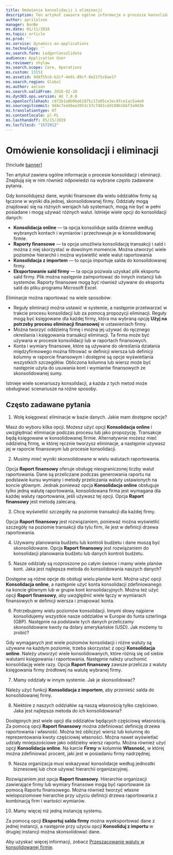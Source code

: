 ```yaml
---
title: Omówienie konsolidacji i eliminacji
description: Ten artykuł zawiera ogólne informacje o procesie konsolidacji i eliminacji. Znajdują się w nim również odpowiedzi na wybrane często zadawane pytania.
author: aprilolson
manager: AnnBe
ms.date: 01/11/2018
ms.topic: article
ms.prod: ''
ms.service: dynamics-ax-applications
ms.technology: ''
ms.search.form: LedgerConsolidate
audience: Application User
ms.reviewer: shylaw
ms.search.scope: Core, Operations
ms.custom: 13151
ms.assetid: 9d8f55cb-b2cf-4e01-89cf-0e21f5c8ae1f
ms.search.region: Global
ms.author: aolson
ms.search.validFrom: 2016-02-28
ms.dyn365.ops.version: AX 7.0.0
ms.openlocfilehash: c972b1a0b9be61875c17a05ce3ec8fce1ac5a4e0
ms.sourcegitcommit: 9d4c7edd0ae2053c37c7d81cdd180b16bf3a9d3b
ms.translationtype: HT
ms.contentlocale: pl-PL
ms.lasthandoff: 05/15/2019
ms.locfileid: "1572912"
---
```

# <a name="consolidation-and-elimination-overview"></a>Omówienie konsolidacji i eliminacji

[!include [banner](../includes/banner.md)]

Ten artykuł zawiera ogólne informacje o procesie konsolidacji i eliminacji. Znajdują się w nim również odpowiedzi na wybrane często zadawane pytania.

Gdy konsolidujesz dane, wyniki finansowe dla wielu oddziałów firmy są łączone w wyniki dla jednej, skonsolidowanej firmy. Oddziały mogą znajdować się na różnych wersjach lub systemach, mogą nie być w pełni posiadane i mogą używać różnych walut. Istnieje wiele opcji do konsolidacji danych:

-   **Konsolidacja online** — ta opcja konsoliduje salda dzienne według wybranych kontach i wymiarów i przechowuje je w konsolidowanej firmie.
-   **Raporty finansowe** — ta opcja umożliwia konsolidację transakcji i sald i można z niej skorzystać w dowolnym momencie. Można utworzyć wiele poziomów hierarchii i można wyświetlić wiele walut raportowania
-   **Konsolidacja z importem** — to opcja importuje salda do konsolidowanej firmy.
-   **Eksportowanie sald firmy** — ta opcja pozwala uzyskać plik eksportu sald firmy. Plik można następnie zaimportować do innych instancji lub systemów. Raporty finansowe mogą być również używane do eksportu sald do pliku programu Microsoft Excel.

Eliminacje można raportować na wiele sposobów:

-   Reguły eliminacji można ustawić w systemie, a następnie przetwarzać w trakcie procesu konsolidacji lub za pomocą propozycji eliminacji. Reguły mogą być księgowane dla każdej firmy, która ma wybraną opcję **Użyj na potrzeby procesu eliminacji finansowej** w ustawieniach firmy.
-   Można tworzyć oddzielną firmę i można jej używać do ręcznego określania i księgowania transakcji eliminacji. Ta firma może być używana w procesie konsolidacji lub w raportach finansowych.
-   Konta i wymiary finansowe, które są używane do określania działania międzyfirmowego można filtrować w definicji wiersza lub definicji kolumny w raporcie finansowym i dostępne są opcje wyświetlania wszystkich szczegółów. Obliczona kolumna lub wiersz może być następnie użyta do usuwania kont i wymiarów finansowych ze skonsolidowanej sumy.

Istnieje wiele scenariuszy konsolidacji, a każda z tych metod może obsługiwać scenariusze na różne sposoby.

## <a name="frequently-asked-questions"></a>Często zadawane pytania
1.  Wolę księgować eliminacje w bazie danych. Jakie mam dostępne opcje?

Masz do wyboru kilka opcji. Możesz użyć opcji **Konsolidacja online** i uwzględniać eliminacje podczas procesu lub jako propozycję. Transakcje będą księgowane w konsolidowanej firmie. Alternatywnie możesz mieć oddzielną firmę, w której ręcznie tworzysz eliminacje, a następnie używasz jej w raporcie finansowym lub procesie konsolidacji.

2.  Musimy mieć wyniki skonsolidowane w wielu walutach raportowania.

Opcja **Raport finansowy** oferuje obsługę nieograniczonej liczby walut raportowania. Dane są przeliczane podczas generowania raportu na podstawie kursu wymiany i metody przeliczania waluty ustawionych na koncie głównym. Jednak ponieważ opcja **Konsolidacja online** obsługuje tylko jedną walutę raportowania, konsolidowana firma jest wymagana dla każdej waluty raportowania, jeśli używasz tej opcji. Opcja **Raport finansowy** jest metodą zalecaną.

3.  Chcę wyświetlić szczegóły na poziomie transakcji dla każdej firmy.

Opcja **Raport finansowy** jest rozwiązaniem, ponieważ można wyświetlić szczegóły na poziomie transakcji dla tylu firm, ile jest w definicji drzewa raportowania.

4.  Używamy planowania budżetu lub kontroli budżetu i dane muszą być skonsolidowane.
Opcja **Raport finansowy** jest rozwiązaniem do konsolidacji planowania budżetu lub danych kontroli budżetu.

5.  Nasze oddziały są rozproszone po całym świece i mamy wiele planów kont. Jaka jest najlepsza metoda do konsolidowania naszych danych?

Dostępne są różne opcje do obsługi wielu planów kont. Można użyć opcji **Konsolidacja online**, a następnie użyć konta konsolidacji zdefiniowanego na koncie głównym lub w grupie kont konsolidacyjnych. Można też użyć opcji **Raport finansowy**, aby uwzględnić wiele łączy w wymiarach finansowych w definicji wiersza i zmapować konta.

6.  Potrzebujemy wielu poziomów konsolidacji. Innymi słowy najpierw konsolidujemy wszystkie nasze oddziałów w Europie do funta szterlinga (GBP). Następnie na podstawie tych danych przeliczamy skonsolidowane kwoty na dolary amerykańskie (USD). Jak możemy to zrobić?

Gdy wymaganych jest wiele poziomów konsolidacji i różne waluty są używane na każdym poziomie, trzeba skorzystać z opcji **Konsolidacja online**. Należy utworzyć wiele konsolidowanych, które różnią się od siebie walutami księgowania i raportowania. Następnie należy uruchomić konsolidację wiele razy. Opcja **Raport finansowy** zawsze przelicza z waluty księgowania firmy źródłowej na walutę wybranej firmy.

7.  Mamy oddziały w innym systemie. Jak je skonsolidować?

Należy użyć funkcji **Konsolidacja z importem**, aby przenieść salda do konsolidowanej firmy.

8.  Niektóre z naszych oddziałów są naszą własnością tylko częściowo. Jaka jest najlepsza metoda do ich konsolidowania?

Dostępnych jest wiele opcji dla oddziałów będących częściową własnością. Za pomocą opcji **Raport finansowy** można zdefiniować definicję drzewa raportowania i własność. Można też obliczyć wiersz lub kolumnę do reprezentowania kwoty częściowej własności. Można nawet wyświetlać udziały mniejszościowe jako oddzielny wiersz raportu. Można również użyć opcji **Konsolidacja online**. Na karcie **Firmy** w kolumnie **Własność**, w której można zdefiniować procent, jaki jest w posiadaniu firmy nadrzędnej.

9.  Nasza organizacja musi wskazywać konsolidacje według jednostki biznesowej lub chce używać hierarchii organizacyjnej.

Rozwiązaniem jest opcja **Raport finansowy**. Hierarchie organizacji zawierające firmy lub wymiary finansowe mogą być raportowane za pomocą Raportu finansowego. Można również tworzyć własne wielopoziomowe hierarchie przy użyciu definicji drzewa raportowania z kombinacją firm i wartości wymiarów.

10. Mamy więcej niż jedną instancję systemu.

Za pomocą opcji **Eksportuj salda firmy** można wyeksportować dane z jednej instancji, a następnie przy użyciu opcji **Konsoliduj z importu** w drugiej instancji można skonsolidować dane.


Aby uzyskać więcej informacji, zobacz [Przeszacowanie waluty w konsolidowanej firmie](../general-ledger/currency-revaluation-consolidation-company.md).


